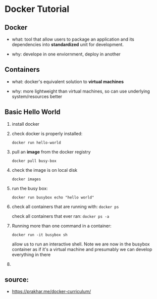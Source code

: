 # Docker Tutorial

## Docker

* what: tool that allow users to package an application and its dependencies into **standardized** unit for development. 

* why: develope in one enviornment, deploy in another

## Containers

* what: docker's equivalent solution to **virtual machines**

* why: more lightweight than virtual machines, so can use underlying system/resources better

## Basic Hello World

1. install docker

2. check docker is properly installed:

	`docker run hello-world`

3. pull an **image** from the docker registry

	`docker pull busy-box`

4. check the image is on local disk

	`docker images`

5. run the busy box:	

	`docker run busybox echo "hello world"`

6. check all containers that are running with: `docker ps`

   check all containers that ever ran: `docker ps -a`

7. Running more than one command in a container:

	`docker run -it busybox sh`

	allow us to run an interactive shell. Note we are now 
	in the busybox container as if it's a virtual machine
	and presumably we can develop everything in there

8. 


## source: 
* https://prakhar.me/docker-curriculum/




































